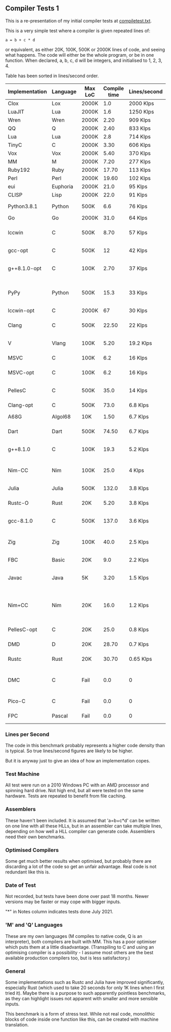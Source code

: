 ## Compiler Tests 1

This is a re-presentation of my initial compiler tests at [compiletest.txt](compilertest.txt).

This is a very simple test where a compiler is given repeated lines of:

    a = b + c * d
 
or equivalent, as either 20K, 100K, 500K or 2000K lines of code, and seeing what happens. The code will either be the whole program, or be in one function. When declared, a, b, c, d will be integers, and initialised to 1, 2, 3, 4. 

Table has been sorted in lines/second order.

Implementation | Language | Max LoC | Compile time | Lines/second | Notes
--- | --- | --- | --- | --- | ---
Clox | Lox | 2000K | 1.0 | 2000 Klps | 
LuaJIT | Lua | 2000K | 1.6 | 1250 Klps |  \*
Wren | Wren | 2000K | 2.20 | 909 Klps | 
QQ | Q | 2000K | 2.40 | 833 Klps | \* 
Lua | Lua | 2000K | 2.8 | 714 Klps | \*
TinyC | C | 2000K | 3.30 | 606 Klps | \*
Vox | Vox | 2000K | 5.40 | 370 Klps | 
MM | M | 2000K | 7.20 | 277 Klps | \* 
Ruby192 | Ruby | 2000K | 17.70 | 113 Klps | 
Perl | Perl | 2000K | 19.60 | 102 Klps | 
eui | Euphoria | 2000K | 21.0 | 95 Klps | 
CLISP | Lisp | 2000K | 22.0 | 91 Klps | 
Python3.8.1 | Python | 500K | 6.6 | 76 Klps | \* Timed out at 2000K
Go | Go | 2000K | 31.0 | 64 Klps | 
lccwin | C | 500K | 8.70 | 57 Klps |  Machine OOM at 2000K
gcc-opt | C | 500K | 12 |  42 Klps | Timed out at 2000K
g++8.1.0-opt | C | 100K | 2.70 | 37 Klps |  (Not tested above 100K)
PyPy | Python | 500K | 15.3 | 33 Klps | * Timed out/became unstable at 2000K
lccwin-opt | C | 2000K | 67 |  30 Klps
Clang | C | 500K | 22.50 | 22 Klps |  Machine OOM at 2000K
V | Vlang | 100K | 5.20 | 19.2 Klps | (500K+ not attempted)
MSVC | C | 100K | 6.2 | 16 Klps |\*  Timed out at 500K
MSVC-opt | C | 100K | 6.2 | 16 Klps |\*  Timed out at 500K
PellesC | C | 500K | 35.0 | 14 Klps |  Reported OOM at 2000K
Clang-opt | C | 500K | 73.0 | 6.8 Klps | 
A68G | Algol68 | 10K | 1.50 | 6.7 Klps |  (OOM on 20K)
Dart | Dart | 500K | 74.50 | 6.7 Klps | (2000K not attempted)
g++8.1.0 | C | 100K | 19.3 | 5.2 Klps |  (Not tested above 100K)
Nim-CC | Nim | 100K |  25.0 | 4 Klps | Timed out (Nim to C only)
Julia | Julia | 500K | 132.0 | 3.8 Klps |  (2000K not attempted)
Rustc-O | Rust | 20K | 5.20 | 3.8 Klps |  Timed out at 100
gcc-8.1.0 | C | 500K | 137.0 | 3.6 Klps |   Machine OOM at 2000K
Zig | Zig | 100K | 40.0 | 2.5 Klps |  Machine OOM on 500K
FBC | Basic | 20K | 9.0 | 2.2 Klps |  Timed out at 100K
Javac | Java | 5K | 3.20 | 1.5 Klps |  'Code too large' on 20K
Nim+CC | Nim | 20K | 16.0 | 1.2 Klps |  Out of memory (Nim to C + C compilation)
PellesC-opt | C | 20K | 25.0 | 0.8 Klps |  Timed out at 100K
DMD | D | 20K | 28.70 | 0.7 Klps |  Timed out on 100K
Rustc | Rust | 20K | 30.70 | 0.65 Klps | Timed out at 100K
DMC | C | Fail | 0.0 | 0 |  Crash on 20K, timed out on 100K
Pico-C | C | Fail | 0.0 | 0 |  Reported OOM at 20K
FPC | Pascal | Fail | 0.0 | 0 |  (Proc too complex)

### Lines per Second

The code in this benchmark probably represents a higher code density than is typical. So true lines/second figures are likely to be higher.

But it is anyway just to give an idea of how an implementation copes.

### Test Machine

All test were run on a 2010 Windows PC with an AMD processor and spinning hard drive. Not high end, but all were tested on the same hardware. Tests are repeated to benefit from file caching.

### Assemblers

These haven't been included. It is assumed that 'a=b+c\*d' can be written on one line with all these HLLs, but in an assembler can take multiple lines, depending on how well a HLL compiler can generate code. Assemblers need their own benchmarks.

### Optimised Compilers

Some get much better results when optimised, but probably there are discarding a lot of the code so get an unfair advantage. Real code is not redundant like this is.

### Date of Test

Not recorded, but tests have been done over past 18 months. Newer versions may be faster or may cope with bigger inputs.

"\*" in Notes column indicates tests done July 2021.

### 'M' and 'Q' Languages

These are my own languages (M compiles to native code, Q is an interpreter), both compilers are built with MM. This has a poor optimiser which puts them at a little disadvantage. (Transpiling to C and using an optimising compiler is a possibility - I assume most others are the best available production compilers too, but is less satisfactory.)

### General

Some implementations such as Rustc and Julia have improved significantly, especially Rust (which used to take 20 seconds for only 1K lines when I first tried it). Maybe there is a purpose to such apparently pointless benchmarks, as they can highlight issues not apparent with smaller and more sensible inputs.

This benchmark is a form of stress test. While not real code, monolithic blocks of code inside one function like this, can be created with machine translation.

